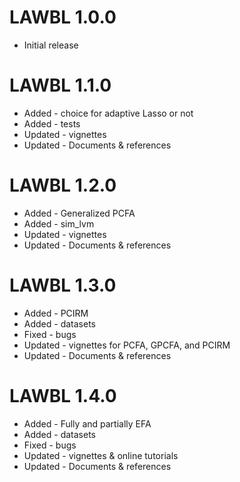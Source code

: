 # LAWBL 1.0.0

* Initial release

# LAWBL 1.1.0

* Added - choice for adaptive Lasso or not
* Added - tests
* Updated - vignettes
* Updated - Documents & references

# LAWBL 1.2.0

* Added - Generalized PCFA
* Added - sim_lvm
* Updated - vignettes
* Updated - Documents & references


# LAWBL 1.3.0

* Added - PCIRM
* Added - datasets
* Fixed - bugs
* Updated - vignettes for PCFA, GPCFA, and PCIRM
* Updated - Documents & references


# LAWBL 1.4.0

* Added - Fully and partially EFA
* Added - datasets
* Fixed - bugs
* Updated - vignettes & online tutorials
* Updated - Documents & references
